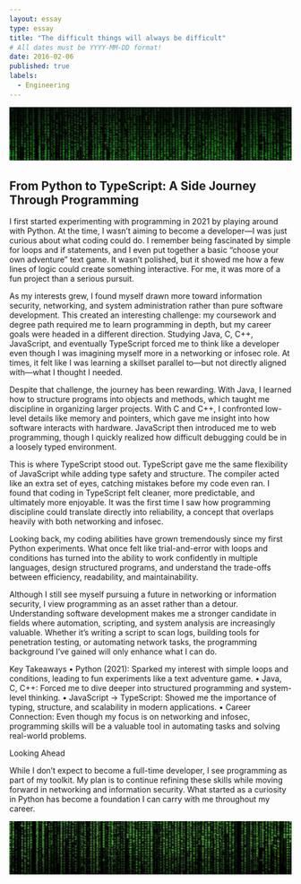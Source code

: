 ```yaml
---
layout: essay
type: essay
title: "The difficult things will always be difficult"
# All dates must be YYYY-MM-DD format!
date: 2016-02-06
published: true
labels:
  - Engineering
---
```


<img src="../img/essays/matrix1.jpeg" alt="Essay Header Image" class="essay-header-img">

<div class="text-center">
  <h2>From Python to TypeScript: A Side Journey Through Programming</h2>
</div>

I first started experimenting with programming in 2021 by playing around with Python. At the time, I wasn’t aiming to become a developer—I was just curious about what coding could do. I remember being fascinated by simple for loops and if statements, and I even put together a basic “choose your own adventure” text game. It wasn’t polished, but it showed me how a few lines of logic could create something interactive. For me, it was more of a fun project than a serious pursuit.

As my interests grew, I found myself drawn more toward information security, networking, and system administration rather than pure software development. This created an interesting challenge: my coursework and degree path required me to learn programming in depth, but my career goals were headed in a different direction. Studying Java, C, C++, JavaScript, and eventually TypeScript forced me to think like a developer even though I was imagining myself more in a networking or infosec role. At times, it felt like I was learning a skillset parallel to—but not directly aligned with—what I thought I needed.

Despite that challenge, the journey has been rewarding. With Java, I learned how to structure programs into objects and methods, which taught me discipline in organizing larger projects. With C and C++, I confronted low-level details like memory and pointers, which gave me insight into how software interacts with hardware. JavaScript then introduced me to web programming, though I quickly realized how difficult debugging could be in a loosely typed environment.

This is where TypeScript stood out. TypeScript gave me the same flexibility of JavaScript while adding type safety and structure. The compiler acted like an extra set of eyes, catching mistakes before my code even ran. I found that coding in TypeScript felt cleaner, more predictable, and ultimately more enjoyable. It was the first time I saw how programming discipline could translate directly into reliability, a concept that overlaps heavily with both networking and infosec.

Looking back, my coding abilities have grown tremendously since my first Python experiments. What once felt like trial-and-error with loops and conditions has turned into the ability to work confidently in multiple languages, design structured programs, and understand the trade-offs between efficiency, readability, and maintainability.

Although I still see myself pursuing a future in networking or information security, I view programming as an asset rather than a detour. Understanding software development makes me a stronger candidate in fields where automation, scripting, and system analysis are increasingly valuable. Whether it’s writing a script to scan logs, building tools for penetration testing, or automating network tasks, the programming background I’ve gained will only enhance what I can do.

Key Takeaways
	•	Python (2021): Sparked my interest with simple loops and conditions, leading to fun experiments like a text adventure game.
	•	Java, C, C++: Forced me to dive deeper into structured programming and system-level thinking.
	•	JavaScript → TypeScript: Showed me the importance of typing, structure, and scalability in modern applications.
	•	Career Connection: Even though my focus is on networking and infosec, programming skills will be a valuable tool in automating tasks and solving real-world problems.

Looking Ahead

While I don’t expect to become a full-time developer, I see programming as part of my toolkit. My plan is to continue refining these skills while moving forward in networking and information security. What started as a curiosity in Python has become a foundation I can carry with me throughout my career.

<img src="../img/essays/matrix2.jpeg" alt="Essay Header Image" class="essay-header-img">

